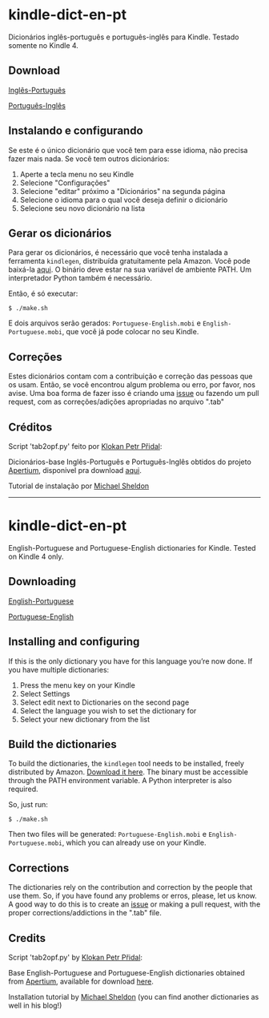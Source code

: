 # kindle-dict-en-pt

Dicionários inglês-português e português-inglês para Kindle. Testado somente no Kindle 4.

## Download

[Inglês-Português](https://github.com/amferraz/kindle-dict-en-pt/blob/master/English-Portuguese.mobi?raw=true)

[Português-Inglês](https://github.com/amferraz/kindle-dict-en-pt/blob/master/Portuguese-English.mobi?raw=true)

## Instalando e configurando

Se este é o único dicionário que você tem para esse idioma, não precisa fazer mais nada. Se você tem outros dicionários:

1. Aperte a tecla menu no seu Kindle
2. Selecione "Configurações"
3. Selecione "editar" próximo a "Dicionários" na segunda página
4. Selecione o idioma para o qual você deseja definir o dicionário
5. Selecione seu novo dicionário na lista

## Gerar os dicionários

Para gerar os dicionários, é necessário que você tenha instalada a ferramenta `kindlegen`, distribuída gratuitamente pela Amazon. Você pode baixá-la [aqui](http://www.amazon.com/gp/feature.html?ie=UTF8&docId=1000765211). O binário deve estar na sua variável de ambiente PATH. Um interpretador Python também é necessário.

Então, é só executar:

    $ ./make.sh

E dois arquivos serão gerados: `Portuguese-English.mobi` e `English-Portuguese.mobi`, que você já pode colocar no seu Kindle.

## Correções

Estes dicionários contam com a contribuição e correção das pessoas que os usam. Então, se você encontrou algum problema ou erro, por favor, nos avise. Uma boa forma de fazer isso é criando uma [issue](https://github.com/amferraz/kindle-dict-en-pt/issues/new) ou fazendo um pull request, com as correções/adições apropriadas no arquivo ".tab"


## Créditos

Script 'tab2opf.py' feito por [Klokan Petr Přidal](http://www.klokan.cz/projects/stardict-lingea/):

Dicionários-base Inglês-Português e Português-Inglês obtidos do projeto [Apertium](http://www.apertium.org/), disponivel pra download [aqui](http://apertium.svn.sourceforge.net/viewvc/apertium/trunk/apertium-mobile/apertium-tinylex/dic/).

Tutorial de instalação por [Michael Sheldon](http://blog.mikeasoft.com/2011/01/05/free-as-in-gpl2-translation-dictionaries-for-the-kindle/)


---------------------------------------

# kindle-dict-en-pt

English-Portuguese and Portuguese-English dictionaries for Kindle. Tested on Kindle 4 only.

## Downloading

[English-Portuguese](https://github.com/amferraz/kindle-dict-en-pt/blob/master/English-Portuguese.mobi?raw=true)

[Portuguese-English](https://github.com/amferraz/kindle-dict-en-pt/blob/master/Portuguese-English.mobi?raw=true)

## Installing and configuring

If this is the only dictionary you have for this language you’re now done. If you have multiple dictionaries:

1. Press the menu key on your Kindle
2. Select Settings
4. Select edit next to Dictionaries on the second page
5. Select the language you wish to set the dictionary for
6. Select your new dictionary from the list

## Build the dictionaries

To build the dictionaries, the `kindlegen` tool needs to be installed, freely distributed by Amazon. [Download it here](http://www.amazon.com/gp/feature.html?ie=UTF8&docId=1000765211). The binary must be accessible through the PATH environment variable. A Python interpreter is also required.

So, just run:

    $ ./make.sh

Then two files will be generated: `Portuguese-English.mobi` e `English-Portuguese.mobi`, which you can already use on your Kindle.

## Corrections

The dictionaries rely on the contribution and correction by the people that use them. So, if you have found any problems or erros, please, let us know. A good way to do this is to create an [issue](https://github.com/amferraz/kindle-dict-en-pt/issues/new) or making a pull request, with the proper corrections/addictions in the ".tab" file.


## Credits

Script 'tab2opf.py' by [Klokan Petr Přidal](http://www.klokan.cz/projects/stardict-lingea/):

Base English-Portuguese and Portuguese-English dictionaries obtained from [Apertium](http://www.apertium.org/), available for download [here](http://apertium.svn.sourceforge.net/viewvc/apertium/trunk/apertium-mobile/apertium-tinylex/dic/).

Installation tutorial by [Michael Sheldon](http://blog.mikeasoft.com/2011/01/05/free-as-in-gpl2-translation-dictionaries-for-the-kindle/) (you can find another dictionaries as well in his blog!)